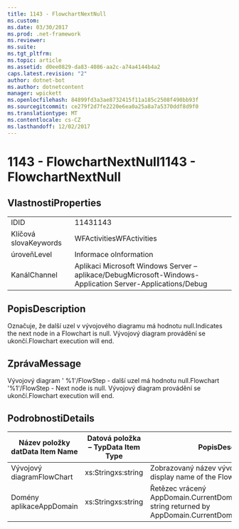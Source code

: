 ```yaml
---
title: 1143 - FlowchartNextNull
ms.custom: 
ms.date: 03/30/2017
ms.prod: .net-framework
ms.reviewer: 
ms.suite: 
ms.tgt_pltfrm: 
ms.topic: article
ms.assetid: d0ee0829-da83-4086-aa2c-a74a4144b4a2
caps.latest.revision: "2"
author: dotnet-bot
ms.author: dotnetcontent
manager: wpickett
ms.openlocfilehash: 84899fd3a3ae8732415f11a185c2508f490bb93f
ms.sourcegitcommit: ce279f2d7fe2220e6ea0a25a8a7a5370ddf8d9f0
ms.translationtype: MT
ms.contentlocale: cs-CZ
ms.lasthandoff: 12/02/2017
---
```

# <a name="1143---flowchartnextnull"></a><span data-ttu-id="777f2-102">1143 - FlowchartNextNull</span><span class="sxs-lookup"><span data-stu-id="777f2-102">1143 - FlowchartNextNull</span></span>
## <a name="properties"></a><span data-ttu-id="777f2-103">Vlastnosti</span><span class="sxs-lookup"><span data-stu-id="777f2-103">Properties</span></span>  
  
|||  
|-|-|  
|<span data-ttu-id="777f2-104">ID</span><span class="sxs-lookup"><span data-stu-id="777f2-104">ID</span></span>|<span data-ttu-id="777f2-105">1143</span><span class="sxs-lookup"><span data-stu-id="777f2-105">1143</span></span>|  
|<span data-ttu-id="777f2-106">Klíčová slova</span><span class="sxs-lookup"><span data-stu-id="777f2-106">Keywords</span></span>|<span data-ttu-id="777f2-107">WFActivities</span><span class="sxs-lookup"><span data-stu-id="777f2-107">WFActivities</span></span>|  
|<span data-ttu-id="777f2-108">úroveň</span><span class="sxs-lookup"><span data-stu-id="777f2-108">Level</span></span>|<span data-ttu-id="777f2-109">Informace o</span><span class="sxs-lookup"><span data-stu-id="777f2-109">Information</span></span>|  
|<span data-ttu-id="777f2-110">Kanál</span><span class="sxs-lookup"><span data-stu-id="777f2-110">Channel</span></span>|<span data-ttu-id="777f2-111">Aplikaci Microsoft Windows Server – aplikace/Debug</span><span class="sxs-lookup"><span data-stu-id="777f2-111">Microsoft-Windows-Application Server-Applications/Debug</span></span>|  
  
## <a name="description"></a><span data-ttu-id="777f2-112">Popis</span><span class="sxs-lookup"><span data-stu-id="777f2-112">Description</span></span>  
 <span data-ttu-id="777f2-113">Označuje, že další uzel v vývojového diagramu má hodnotu null.</span><span class="sxs-lookup"><span data-stu-id="777f2-113">Indicates the next node in a Flowchart is null.</span></span> <span data-ttu-id="777f2-114">Vývojový diagram provádění se ukončí.</span><span class="sxs-lookup"><span data-stu-id="777f2-114">Flowchart execution will end.</span></span>  
  
## <a name="message"></a><span data-ttu-id="777f2-115">Zpráva</span><span class="sxs-lookup"><span data-stu-id="777f2-115">Message</span></span>  
 <span data-ttu-id="777f2-116">Vývojový diagram ' %1'/FlowStep - další uzel má hodnotu null.</span><span class="sxs-lookup"><span data-stu-id="777f2-116">Flowchart '%1'/FlowStep - Next node is null.</span></span> <span data-ttu-id="777f2-117">Vývojový diagram provádění se ukončí.</span><span class="sxs-lookup"><span data-stu-id="777f2-117">Flowchart execution will end.</span></span>  
  
## <a name="details"></a><span data-ttu-id="777f2-118">Podrobnosti</span><span class="sxs-lookup"><span data-stu-id="777f2-118">Details</span></span>  
  
|<span data-ttu-id="777f2-119">Název položky dat</span><span class="sxs-lookup"><span data-stu-id="777f2-119">Data Item Name</span></span>|<span data-ttu-id="777f2-120">Datová položka – Typ</span><span class="sxs-lookup"><span data-stu-id="777f2-120">Data Item Type</span></span>|<span data-ttu-id="777f2-121">Popis</span><span class="sxs-lookup"><span data-stu-id="777f2-121">Description</span></span>|  
|--------------------|--------------------|-----------------|  
|<span data-ttu-id="777f2-122">Vývojový diagram</span><span class="sxs-lookup"><span data-stu-id="777f2-122">FlowChart</span></span>|<span data-ttu-id="777f2-123">xs:String</span><span class="sxs-lookup"><span data-stu-id="777f2-123">xs:string</span></span>|<span data-ttu-id="777f2-124">Zobrazovaný název vývojový diagram.</span><span class="sxs-lookup"><span data-stu-id="777f2-124">The display name of the FlowChart.</span></span>|  
|<span data-ttu-id="777f2-125">Domény aplikace</span><span class="sxs-lookup"><span data-stu-id="777f2-125">AppDomain</span></span>|<span data-ttu-id="777f2-126">xs:String</span><span class="sxs-lookup"><span data-stu-id="777f2-126">xs:string</span></span>|<span data-ttu-id="777f2-127">Řetězec vrácený AppDomain.CurrentDomain.FriendlyName.</span><span class="sxs-lookup"><span data-stu-id="777f2-127">The string returned by AppDomain.CurrentDomain.FriendlyName.</span></span>|
